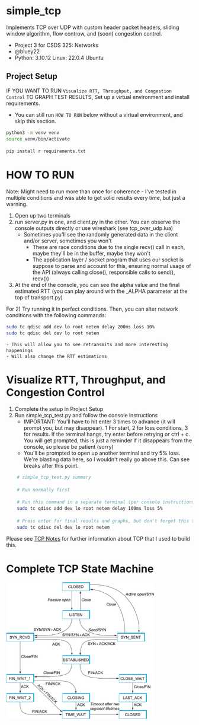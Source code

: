 # simple_tcp
Implements TCP over UDP with custom header packet headers, sliding window algorithm, flow controw, and (soon) congestion control.

- Project 3 for CSDS 325: Networks
- @bluey22
- Python: 3.10.12 Linux: 22.0.4 Ubuntu

## Project Setup
IF YOU WANT TO RUN `Visualize RTT, Throughput, and Congestion Control` TO GRAPH TEST RESULTS, Set up a virtual environment and install requirements.
- You can still run `HOW TO RUN` below without a virtual environment, and skip this section.
```bash
python3 -m venv venv
source venv/bin/activate

pip install r requirements.txt
```

# HOW TO RUN
Note: Might need to run more than once for coherence - I've tested in multiple conditions and was able to get solid results every time, but just a warning.
1) Open up two terminals
2) run server.py in one, and client.py in the other. You can observe the console outputs directly or use wireshark (see tcp_over_udp.lua)
    - Sometimes you'll see the randomly generated data in the client and/or server, sometimes you won't
        - These are race conditions due to the single recv() call in each, maybe they'll be in the buffer, maybe they won't
        - The application layer / socket program that uses our socket is suppose to parse and account for this, ensuring normal
            usage of the API (always calling close(), responsible calls to send(), recv())
3) At the end of the console, you can see the alpha value and the final estimated RTT (you can play around with the _ALPHA parameter at the top of transport.py)

For 2) Try running it in perfect conditions. Then, you can alter network conditions with the following commands:
```bash
sudo tc qdisc add dev lo root netem delay 200ms loss 10%
sudo tc qdisc del dev lo root netem
```
    - This will allow you to see retransmits and more interesting happenings
    - Will also change the RTT estimations

# Visualize RTT, Throughput, and Congestion Control
1) Complete the setup in Project Setup
2) Run simple_tcp_test.py and follow the console instructions
    - IMPORTANT: You'll have to hit enter 3 times to advance (it will prompt you, but may disappear). 1 For start, 2 for loss conditions, 3 for results. If the terminal hangs, try enter before retrying or ctrl + c. You will get prompted, this is just a reminder if it disappears from the console, so please be patient (sorry)
    - You'll be prompted to open up another terminal and try 5% loss. We're blasting data here, so I wouldn't really go above this. Can see breaks after this point.
```bash
    # simple_tcp_test.py summary

    # Run normally first

    # Run this command in a separate terminal (per console instructions)
    sudo tc qdisc add dev lo root netem delay 100ms loss 5%

    # Press enter for final results and graphs, but don't forget this to get normal network conditions back
    sudo tc qdisc del dev lo root netem
```

Please see [TCP Notes](tcp_notes.md) for further information about TCP that I used to build this.

# Complete TCP State Machine
<img src="./images/tcp_state_diagram.png" alt="TCP State Diagram" width="400"/>


